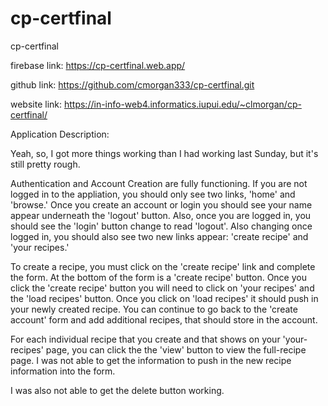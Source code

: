 # cp-certfinal
 cp-certfinal

firebase link:
https://cp-certfinal.web.app/

 github link:
 https://github.com/cmorgan333/cp-certfinal.git


website link: 
 https://in-info-web4.informatics.iupui.edu/~clmorgan/cp-certfinal/

 Application Description:

 Yeah, so, I got more things working than I had working last Sunday, but it's still pretty rough.

 Authentication and Account Creation are fully functioning.  If you are not logged in to the appliation, you should only see two links, 'home' and 'browse.' Once you create an account or login you 
 should see your name appear underneath the 'logout' button.  Also, once you are logged in, you should see the 'login' button change to read 'logout'. Also changing once logged in, you should also see two new links appear: 'create recipe' and 'your recipes.'

 To create a recipe, you must click on the 'create recipe' link and complete the form. At the bottom of the form is a 'create recipe' button. Once you click the 'create recipe' button you will need to click on
 'your recipes' and the 'load recipes' button. Once you
 click on 'load recipes' it should push in your newly created recipe.  You can continue to go back to the 
 'create account' form and add additional recipes, that
 should store in the account.

 For each individual recipe that you create and that
 shows on your 'your-recipes' page, you can click the
 the 'view' button to view the full-recipe page.  I was
 not able to get the information to push in the new
 recipe information into the form.

 I was also not able to get the delete button working.